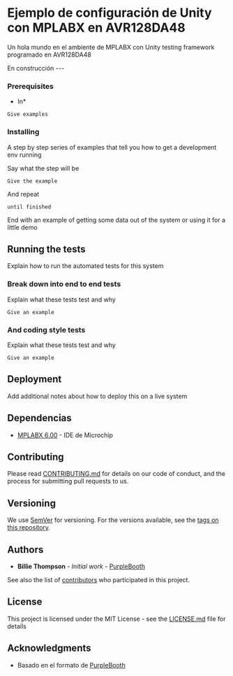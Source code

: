 # Ejemplo de configuración de Unity con MPLABX en AVR128DA48

Un hola mundo en el ambiente de MPLABX con Unity testing framework programado en AVR128DA48

En construcción ---

### Prerequisites

* In*

```
Give examples
```

### Installing

A step by step series of examples that tell you how to get a development env running

Say what the step will be

```
Give the example
```

And repeat

```
until finished
```

End with an example of getting some data out of the system or using it for a little demo

## Running the tests

Explain how to run the automated tests for this system

### Break down into end to end tests

Explain what these tests test and why

```
Give an example
```

### And coding style tests

Explain what these tests test and why

```
Give an example
```

## Deployment

Add additional notes about how to deploy this on a live system

## Dependencias

* [MPLABX 6.00](https://www.microchip.com/en-us/tools-resources/archives/mplab-ecosystem) - IDE de Microchip
<!-- [UNITI 0.0] (LINK) TODO: AGREGAR LINK A LA VERSION QUE SE ESTA USANDO DE UNITY -->

## Contributing

Please read [CONTRIBUTING.md](https://gist.github.com/PurpleBooth/b24679402957c63ec426) for details on our code of conduct, and the process for submitting pull requests to us.

## Versioning

We use [SemVer](http://semver.org/) for versioning. For the versions available, see the [tags on this repository](https://github.com/your/project/tags). 

## Authors

* **Billie Thompson** - *Initial work* - [PurpleBooth](https://github.com/PurpleBooth)

See also the list of [contributors](https://github.com/your/project/contributors) who participated in this project.

## License

This project is licensed under the MIT License - see the [LICENSE.md](LICENSE.md) file for details

## Acknowledgments

* Basado en el formato de [PurpleBooth](https://gist.github.com/PurpleBooth/109311bb0361f32d87a2)